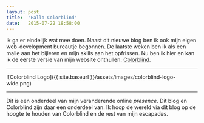 ```yaml
---
layout: post
title:  "Hallo Colorblind"
date:   2015-07-22 18:58:00
---
```


Ik ga er eindelijk wat mee doen. Naast dit nieuwe blog ben ik ook mijn eigen web-development bureautje begonnen. De laatste weken ben ik als een malle aan het bijleren en mijn skills aan het opfrissen. Nu ben ik hier en kan ik de eerste versie van mijn website onthullen: [Colorblind](http://www.j33p.nl/colorblind).

---

![Colorblind Logo]({{ site.baseurl }}/assets/images/colorblind-logo-wide.png)

---

Dit is een onderdeel van mijn veranderende online *presence*. Dit blog en Colorblind zijn daar een onderdeel van. Ik hoop de wereld via dit blog op de hoogte te houden van Colorblind en de rest van mijn escapades. 
